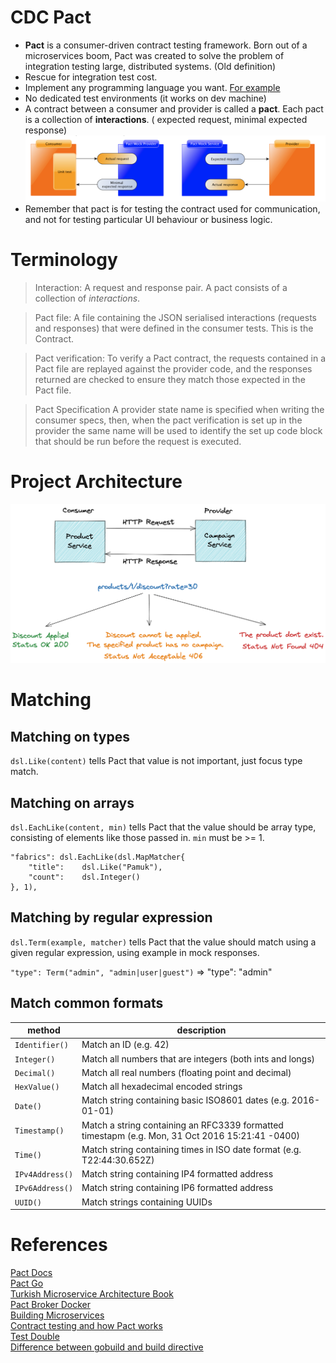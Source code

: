 # CDC Pact

- **Pact** is a consumer-driven contract testing framework. Born out of a microservices boom, Pact was created to solve
  the problem of integration testing large, distributed systems.
  (Old definition)
- Rescue for integration test cost.
- Implement any programming language you want. [For example](https://docs.pact.io/implementation_guides/cli)
- No dedicated test environments (it works on dev machine)
- A contract between a consumer and provider is called a **pact**. Each pact is a collection of **interactions**. (
  expected request, minimal expected response)
  ![](images/pact.png)
- Remember that pact is for testing the contract used for communication, and not for testing particular UI behaviour or
  business logic.
  
# Terminology
> Interaction: A request and response pair. A pact consists of a collection of _interactions_.

> Pact file: A file containing the JSON serialised interactions (requests and responses) that were defined in the 
consumer tests. This is the Contract.

> Pact verification: To verify a Pact contract, the requests contained in a Pact file are replayed against the provider 
code, and the responses returned are checked to ensure they match those expected in the Pact file.

> Pact Specification
A provider state name is specified when writing the consumer specs, then, when the pact verification is set up in the provider 
the same name will be used to identify the set up code block that should be run before the request is executed.

# Project Architecture

![](images/our-arch.png)

# Matching

## Matching on types

`dsl.Like(content)` tells Pact that value is not important, just focus type match.

## Matching on arrays

`dsl.EachLike(content, min)` tells Pact that the value should be array type, consisting of elements like those passed
in. `min` must be >= 1.

```
"fabrics": dsl.EachLike(dsl.MapMatcher{
    "title":    dsl.Like("Pamuk"),
    "count":    dsl.Integer()
}, 1),
```

## Matching by regular expression

`dsl.Term(example, matcher)` tells Pact that the value should match using a given regular expression, using example in
mock responses.

`"type": Term("admin", "admin|user|guest")` => "type": "admin"

## Match common formats

| method          | description                                                                                     |
|-----------------|-------------------------------------------------------------------------------------------------|
| `Identifier()`  | Match an ID (e.g. 42)                                                                           |
| `Integer()`     | Match all numbers that are integers (both ints and longs)                                       |
| `Decimal()`     | Match all real numbers (floating point and decimal)                                             |
| `HexValue()`    | Match all hexadecimal encoded strings                                                           |
| `Date()`        | Match string containing basic ISO8601 dates (e.g. 2016-01-01)                                   |
| `Timestamp()`   | Match a string containing an RFC3339 formatted timestapm (e.g. Mon, 31 Oct 2016 15:21:41 -0400) |
| `Time()`        | Match string containing times in ISO date format (e.g. T22:44:30.652Z)                          |
| `IPv4Address()` | Match string containing IP4 formatted address                                                   |
| `IPv6Address()` | Match string containing IP6 formatted address                                                   |
| `UUID()`        | Match strings containing UUIDs                                                                  |

# References

[Pact Docs](https://docs.pact.io/)  
[Pact Go](https://github.com/pact-foundation/pact-go)    
[Turkish Microservice Architecture Book](https://github.com/suadev/turkish-microservice-architecture-book)    
[Pact Broker Docker](https://github.com/pact-foundation/pact-broker-docker)     
[Building Microservices](https://samnewman.io/books/)   
[Contract testing and how Pact works](https://www.youtube.com/watch?v=IetyhDr48RI)      
[Test Double](https://www.martinfowler.com/bliki/TestDouble.html)       
[Difference between gobuild and build directive](https://stackoverflow.com/questions/68360688/whats-the-difference-between-gobuild-and-build-directives)